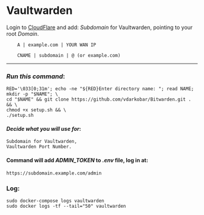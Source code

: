 # Vaultwarden
    
Login to <a href="https://dash.cloudflare.com/">CloudFlare</a>  and add: *Subdomain* for Vaultwarden, pointing to your root *Domain*.
```
    A | example.com | YOUR WAN IP
```
```
    CNAME | subdomain | @ (or example.com)
```
---
  
### *Run this command*:
```
RED='\033[0;31m'; echo -ne "${RED}Enter directory name: "; read NAME; mkdir -p "$NAME"; \
cd "$NAME" && git clone https://github.com/vdarkobar/Bitwarden.git . && \
chmod +x setup.sh && \
./setup.sh
```
  
#### *Decide what you will use for*:
```
Subdomain for Vaultwarden,
Vaultwarden Port Number.
```
  
#### Command will add *ADMIN_TOKEN* to *.env* file, log in at:
```
https://subdomain.example.com/admin
```
  
### Log:
```
sudo docker-compose logs vaultwarden
sudo docker logs -tf --tail="50" vaultwarden
```
